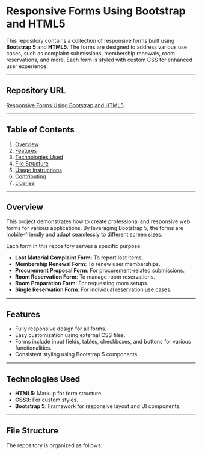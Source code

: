 # Responsive Forms Using Bootstrap and HTML5

This repository contains a collection of responsive forms built using **Bootstrap 5** and **HTML5**. The forms are designed to address various use cases, such as complaint submissions, membership renewals, room reservations, and more. Each form is styled with custom CSS for enhanced user experience.

---

## Repository URL

[Responsive Forms Using Bootstrap and HTML5](https://github.com/taufique100/ResponsiveForm)

---

## Table of Contents

1. [Overview](#overview)
2. [Features](#features)
3. [Technologies Used](#technologies-used)
4. [File Structure](#file-structure)
5. [Usage Instructions](#usage-instructions)
6. [Contributing](#contributing)
7. [License](#license)

---

## Overview

This project demonstrates how to create professional and responsive web forms for various applications. By leveraging Bootstrap 5, the forms are mobile-friendly and adapt seamlessly to different screen sizes.

Each form in this repository serves a specific purpose:
- **Lost Material Complaint Form**: To report lost items.
- **Membership Renewal Form**: To renew user memberships.
- **Procurement Proposal Form**: For procurement-related submissions.
- **Room Reservation Form**: To manage room reservations.
- **Room Preparation Form**: For requesting room setups.
- **Single Reservation Form**: For individual reservation use cases.

---

## Features

- Fully responsive design for all forms.
- Easy customization using external CSS files.
- Forms include input fields, tables, checkboxes, and buttons for various functionalities.
- Consistent styling using Bootstrap 5 components.

---

## Technologies Used

- **HTML5**: Markup for form structure.
- **CSS3**: For custom styles.
- **Bootstrap 5**: Framework for responsive layout and UI components.

---

## File Structure

The repository is organized as follows:

